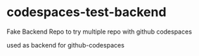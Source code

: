# codespaces-test-backend
Fake Backend Repo to try multiple repo with github codespaces

used as backend for github-codespaces
